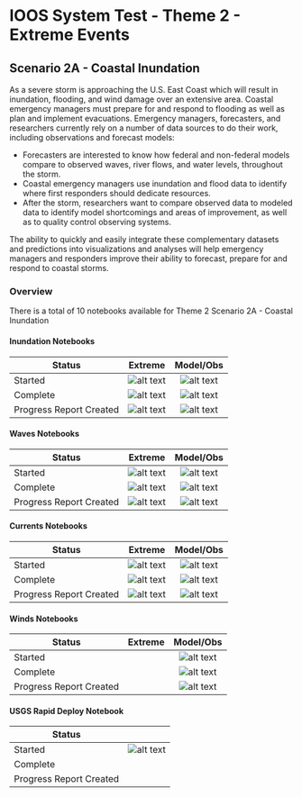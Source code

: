 # IOOS System Test - Theme 2 - Extreme Events

## Scenario 2A - Coastal Inundation

As a severe storm is approaching the U.S. East Coast which will result in inundation, flooding, and wind damage over an extensive area. Coastal emergency managers must prepare for and respond to flooding as well as plan and implement evacuations. Emergency managers, forecasters, and researchers currently rely on a number of data sources to do their work, including observations and forecast models:

*  Forecasters are interested to know how federal and non-federal models compare to observed waves, river flows, and water levels, throughout the storm.
*  Coastal emergency managers use inundation and flood data to identify where first responders should dedicate resources.
*  After the storm, researchers want to compare observed data to modeled data to identify model shortcomings and areas of improvement, as well as to quality control observing systems.

The ability to quickly and easily integrate these complementary datasets and predictions into visualizations and analyses will help emergency managers and responders improve their ability to forecast, prepare for and respond to coastal storms.

### Overview
There is a total of 10 notebooks available for Theme 2 Scenario 2A - Coastal Inundation

#### Inundation Notebooks
| Status   | Extreme | Model/Obs  |
|----------|:---------:|:------------:|
| Started  | ![alt text](http://openclipart.org/image/20px/svg_to_png/159733/green-tick.png)| ![alt text](http://openclipart.org/image/20px/svg_to_png/159733/green-tick.png)|
|Complete| ![alt text](http://openclipart.org/image/20px/svg_to_png/159733/green-tick.png)| ![alt text](http://openclipart.org/image/20px/svg_to_png/159733/green-tick.png)
|Progress Report Created| ![alt text](http://openclipart.org/image/20px/svg_to_png/159733/green-tick.png)| ![alt text](http://openclipart.org/image/20px/svg_to_png/159733/green-tick.png)

#### Waves Notebooks
| Status   | Extreme | Model/Obs  |
|----------|:---------:|:------------:|
| Started  | ![alt text](http://openclipart.org/image/20px/svg_to_png/159733/green-tick.png)  |  ![alt text](http://openclipart.org/image/20px/svg_to_png/159733/green-tick.png)
|Complete| ![alt text](http://openclipart.org/image/20px/svg_to_png/159733/green-tick.png)|  ![alt text](http://openclipart.org/image/20px/svg_to_png/159733/green-tick.png)
|Progress Report Created| ![alt text](http://openclipart.org/image/20px/svg_to_png/159733/green-tick.png)| ![alt text](http://openclipart.org/image/20px/svg_to_png/159733/green-tick.png)


#### Currents Notebooks
| Status   | Extreme | Model/Obs  |
|----------|:---------:|:------------:|
| Started  | ![alt text](http://openclipart.org/image/20px/svg_to_png/159733/green-tick.png)  |   ![alt text](http://openclipart.org/image/20px/svg_to_png/159733/green-tick.png)
|Complete| ![alt text](http://openclipart.org/image/20px/svg_to_png/159733/green-tick.png)|	![alt text](http://openclipart.org/image/20px/svg_to_png/159733/green-tick.png)
|Progress Report Created| ![alt text](http://openclipart.org/image/20px/svg_to_png/159733/green-tick.png)|![alt text](http://openclipart.org/image/20px/svg_to_png/159733/green-tick.png)

#### Winds Notebooks
| Status   | Extreme | Model/Obs  |
|----------|:---------:|:------------:|
| Started  | | ![alt text](http://openclipart.org/image/20px/svg_to_png/159733/green-tick.png)
|Complete  | | ![alt text](http://openclipart.org/image/20px/svg_to_png/159733/green-tick.png)
|Progress Report Created| | ![alt text](http://openclipart.org/image/20px/svg_to_png/159733/green-tick.png)

#### USGS Rapid Deploy Notebook
| Status   |           |
|----------|:---------:|
| Started  | ![alt text](http://openclipart.org/image/20px/svg_to_png/159733/green-tick.png)
|Complete| | 
|Progress Report Created| |
